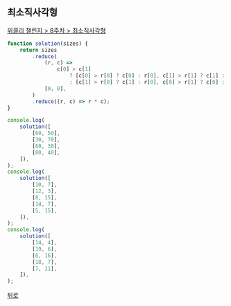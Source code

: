 ## 최소직사각형

[위클리 챌린지 > 8주차 > 최소직사각형](https://programmers.co.kr/learn/courses/30/lessons/86491)

``` js
function solution(sizes) {
    return sizes
        .reduce(
            (r, c) =>
                c[0] > c[1]
                    ? [c[0] > r[0] ? c[0] : r[0], c[1] > r[1] ? c[1] : r[1]]
                    : [c[1] > r[0] ? c[1] : r[0], c[0] > r[1] ? c[0] : r[1]],
            [0, 0],
        )
        .reduce((r, c) => r * c);
}

console.log(
    solution([
        [60, 50],
        [30, 70],
        [60, 30],
        [80, 40],
    ]),
);
console.log(
    solution([
        [10, 7],
        [12, 3],
        [8, 15],
        [14, 7],
        [5, 15],
    ]),
);
console.log(
    solution([
        [14, 4],
        [19, 6],
        [6, 16],
        [18, 7],
        [7, 11],
    ]),
);
```

[뒤로](https://github.com/SeongYongLee/TIL/tree/main/Algorithm/Programmers)
